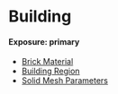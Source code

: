 # Building
#### Exposure: primary
* [Brick Material](components/Brick_Material.md)
* [Building Region](components/Building_Region.md)
* [Solid Mesh Parameters](components/Solid_Mesh_Parameters.md)
